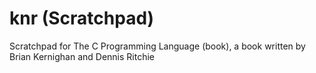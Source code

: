 # knr (Scratchpad)
Scratchpad for The C Programming Language (book), a book written by
Brian Kernighan and Dennis Ritchie
